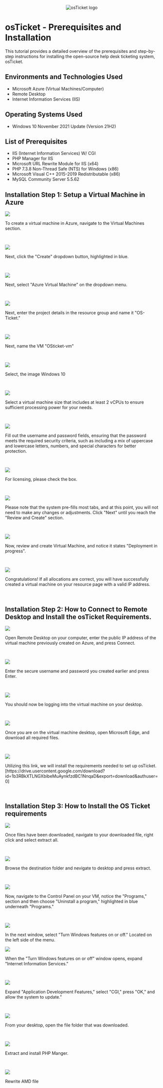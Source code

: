 <p align="center">
<img src="https://i.imgur.com/Clzj7Xs.png" alt="osTicket logo"/>
</p>

<h1>osTicket - Prerequisites and Installation</h1>
This tutorial provides a detailed overview of the prerequisites and step-by-step instructions for installing the open-source help desk ticketing system, osTicket.<br />



<h2>Environments and Technologies Used</h2>

- Microsoft Azure (Virtual Machines/Computer)
- Remote Desktop
- Internet Information Services (IIS)

<h2>Operating Systems Used </h2>

- Windows 10 November 2021 Update (Version 21H2)

<h2>List of Prerequisites</h2>

- IIS (Internet Information Services) W/ CGI
- PHP Manager for IIS
- Microsoft URL Rewrite Module for IIS (x64)
- PHP 7.3.8 Non-Thread Safe (NTS) for Windows (x86)
- Microsoft Visual C++ 2015-2019 Redistributable (x86)
- MySQL Community Server 5.5.62

<h2>Installation Step 1: Setup a Virtual Machine in Azure </h2>

<p>
<img src="https://i.imgur.com/Dz7njNQ.png"/>
</p>
<p>
To create a virtual machine in Azure, navigate to the Virtual Machines section.
</p>
<br />

<p>
<img src="https://i.imgur.com/fQ0LMOl.png"/>
</p>
<p>
Next, click the "Create" dropdown button, highlighted in blue.
</p>
<br />

<p>
<img src="https://i.imgur.com/Nk76zt5.png"/>
</p>
<p>
Next, select "Azure Virtual Machine" on the dropdown menu.
</p>
<br />

<p>
<img src="https://i.imgur.com/DiHCgLV.png"/>
</p>
<p>
Next, enter the project details in the resource group and name it "OS-Ticket."
</p>
<br />

<p>
<img src="https://i.imgur.com/lIfT0RL.png"/>
</p>
<p>
Next, name the VM "OSticket-vm"
</p>
<br />

<p>
<img src="https://i.imgur.com/KES4AI6.png"/>
</p>
<p>
Select, the image Windows 10
</p>
<br />

<p>
<img src="https://i.imgur.com/mSZUu9b.png"/>
</p>
<p>
Select a virtual machine size that includes at least 2 vCPUs to ensure sufficient processing power for your needs.
</p>
<br />

<p>
<img src="https://i.imgur.com/0weHDLA.png"/>
</p>
<p>
Fill out the username and password fields, ensuring that the password meets the required security criteria, such as including a mix of uppercase and lowercase letters, numbers, and special characters for better protection.
</p>
<br />

<p>
<img src="https://i.imgur.com/oxVaHJj.png"/>
</p>
<p>
For licensing, please check the box.
</p>
<br />

<p>
<img src="https://i.imgur.com/zNl5fus.png"/>
</p>
<p>
Please note that the system pre-fills most tabs, and at this point, you will not need to make any changes or adjustments. Click "Next" until you reach the "Review and Create" section.
</p>
<br />

<p>
<img src="https://i.imgur.com/d2bOUvT.png"/>
</p>
<p>
Now, review and create Virtual Machine, and notice it states "Deployment in progress".
</p>
<br />

<p>
<img src="https://i.imgur.com/KIOXPBJ.png"/>
</p>
<p>
Congratulations! If all allocations are correct, you will have successfully created a virtual machine on your resource page with a valid IP address.
</p>
<br />

<h2>Installation Step 2: How to Connect to Remote Desktop and Install the osTicket Requirements. </h2>

<p>
<img src="https://i.imgur.com/5QHNzKD.png"/>
</p>
<p>
Open Remote Desktop on your computer, enter the public IP address of the virtual machine previously created on Azure, and press Connect.
</p>
<br />

<p>
<img src="https://i.imgur.com/PeMqNl3.png"/>
</p>
<p>
Enter the secure username and password you created earlier and press Enter.
</p>
<br />

<p>
<img src="https://i.imgur.com/VHiOCR6.png"/>
</p>
<p>
You should now be logging into the virtual machine on your desktop.
</p>
<br />

<p>
<img src="https://i.imgur.com/q19BpWf.png"/>
</p>
<p>
Once you are on the virtual machine desktop, open Microsoft Edge, and download all required files.
</p>
<br />

<p>
<img src="https://i.imgur.com/oTfuD6T.png"/>
</p>
<p>
Utilizing this link, we will install the requirements needed to set up osTicket.
[https://drive.usercontent.google.com/download?id=1b3RBkXTLNGXbibeMuAynkfzdBC1NnqaD&export=download&authuser=0]
</p>
<br />

<h2>Installation Step 3: How to Install the OS Ticket requirements </h2>

<p>
<img src="https://i.imgur.com/P8gzBzq.png"/>
</p>
<p>
Once files have been downloaded, navigate to your downloaded file, right click and select extract all.
</p>
<br />

<p>
<img src="https://i.imgur.com/HsZThTq.png"/>
</p>
<p>
Browse the destination folder and nevigate to desktop and press extract.
</p>
<br />

<p>
<img src="https://i.imgur.com/kEgCfjH.png"/>
</p>
<p>
Now, navigate to the Control Panel on your VM, notice the "Programs," section and then choose "Uninstall a program," highlighted in blue underneath "Programs."
</p>
<br />

<p>
<img src="https://i.imgur.com/RkL3bde.png"/>
</p>
<p>
In the next window, select "Turn Windows features on or off." Located on the left side of the menu.

<p>
<img src="https://i.imgur.com/DAsvV7c.png"/>
</p>
<p>
When the "Turn Windows features on or off" window opens, expand "Internet Information Services."
</p>
<br />

<p>
<img src="https://i.imgur.com/OrmkRF3.png"/>
</p>
<p>
Expand "Application Development Features," select "CGI," press "OK," and allow the system to update."
</p>
<br />

<p>
<img src="https://i.imgur.com/RJ4dkQ3.png"/>
</p>
<p>
From your desktop, open the file folder that was downloaded.
</p>
<br />

<p>
<img src="https://i.imgur.com/SuWaYMU.png"/>
</p>
<p>
Extract and install PHP Manger.
</p>
<br />

<p>
<img src="https://i.imgur.com/CGLgwDz.png"/>
</p>
<p>
Rewrite AMD file
</p>
<br />
